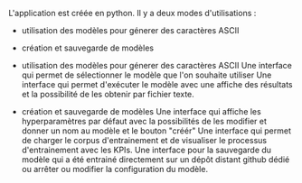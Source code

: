 L'application est créée en python.
Il y a deux modes d'utilisations : 
- utilisation des modèles pour génerer des caractères ASCII
- création et sauvegarde de modèles

- utilisation des modèles pour génerer des caractères ASCII
Une interface qui permet de sélectionner le modèle que l'on souhaite utiliser
Une interface qui permet d'exécuter le modèle avec une affiche des résultats et la possibilité de les obtenir par fichier texte.


- création et sauvegarde de modèles
Une interface qui affiche les hyperparamètres par défaut avec la possibilités de les modifier et donner un nom au modèle et le bouton "créér"
Une interface qui permet de charger le corpus d'entrainement et de visualiser le processus d'entrainement avec les KPIs.
Une interface pour la sauvegarde du modèle qui a été entrainé directement sur un dépôt distant github dédié ou arrêter ou modifier la configuration du modèle.
